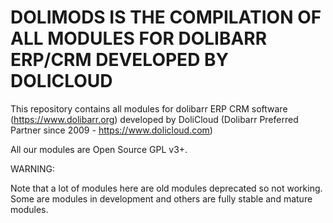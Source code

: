 # DOLIMODS IS THE COMPILATION OF ALL MODULES FOR DOLIBARR ERP/CRM DEVELOPED BY DOLICLOUD

This repository contains all modules for dolibarr ERP CRM software (https://www.dolibarr.org) developed by 
DoliCloud (Dolibarr Preferred Partner since 2009 - https://www.dolicloud.com)

All our modules are Open Source GPL v3+.

WARNING:

Note that a lot of modules here are old modules deprecated so not working. Some are modules in development and others are fully stable and mature modules.

